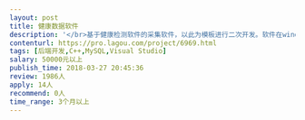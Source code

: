 ```yaml
---                
layout: post       
title: 健康数据软件           
description: '</br>基于健康检测软件的采集软件，以此为模板进行二次开发。软件在windows系统下使用</br>主要功能实现：</br>1.通过原始软件，建立用户，且用户信息保存至云端</br>2.软件能够将设备采集到的数据进行整合成报表信息，并且上传至云端数据库，用户信息不混乱，且每个用户的查询结果保存前100次。</br>3.能够查询用户的超标信息，如哪项指标超标了，对此项指标进行一些建议、提醒</br>4.针对某项指标（如血压），对不同人群血压的分布，如血压在120的人群有多少，130的人群有多少，做柱状分布图。</br>5.用户数量为1万人</br>6.能够额外设计一个微信小程序，小程序能够实现用户健康信息的查询，用户留言，用户的身高、体重信息的录入。查询登录的用户并发数为100</br>'     
contenturl: https://pro.lagou.com/project/6969.html      
tags: [后端开发,C++,MySQL,Visual Studio]            
salary: 50000元以上          
publish_time: 2018-03-27 20:45:36         
review: 1986人                   
apply: 14人                   
recommend: 0人                   
time_range: 3个月以上              
---                 
```

